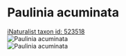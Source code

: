 
Paulinia acuminata
==================
  
[iNaturalist taxon id: 523518](https://www.inaturalist.org/taxa/523518)  
![Paulinia acuminata](https://inaturalist-open-data.s3.amazonaws.com/photos/248831481/medium.jpg)  
![Paulinia acuminata](https://inaturalist-open-data.s3.amazonaws.com/photos/248831488/medium.jpg)
